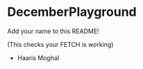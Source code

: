 # DecemberPlayground

Add your name to this README!

(This checks your FETCH is working)


- Haaris Moghal


